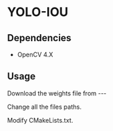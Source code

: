 # YOLO-IOU
## Dependencies
- OpenCV 4.X

## Usage
Download the weights file from ---


Change all the files paths.


Modify CMakeLists.txt.

